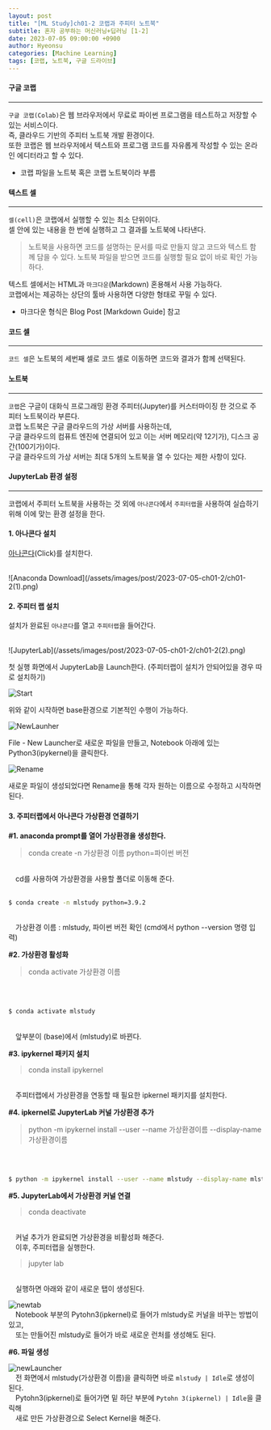 ```yaml
---
layout: post
title: "[ML Study]ch01-2 코랩과 주피터 노트북"
subtitle: 혼자 공부하는 머신러닝+딥러닝 [1-2]
date: 2023-07-05 09:00:00 +0900
author: Hyeonsu
categories: [Machine Learning]
tags: [코랩, 노트북, 구글 드라이브]
---
```


#### 구글 코랩
----------------------
`구글 코랩(Colab)`은 웹 브라우저에서 무료로 파이썬 프로그램을 테스트하고 저장할 수 있는 서비스이다.
<br>
즉, 클라우드 기반의 주피터 노트북 개발 환경이다.
<br>
또한 코랩은 웹 브라우저에서 텍스트와 프로그램 코드를 자유롭게 작성할 수 있는 온라인 에디터라고 할 수 있다.
- 코랩 파일을 노트북 혹은 코랩 노트북이라 부름

#### 텍스트 셀
----------------------
`셀(cell)`은 코랩에서 실행할 수 있는 최소 단위이다.
<br>
셀 안에 있는 내용을 한 번에 실행하고 그 결과를 노트북에 나타낸다.

> 노트북을 사용하면 코드를 설명하는 문서를 따로 만들지 않고 코드와 텍스트 함께 담을 수 있다. 노트북 파일을 받으면 코드를 실행할 필요 없이 바로 확인 가능하다.

텍스트 셀에서는 HTML과 `마크다운`(Markdown) 혼용해서 사용 가능하다.
<br>
코랩에서는 제공하는 상단의 툴바 사용하면 다양한 형태로 꾸밀 수 있다.
- 마크다운 형식은 Blog Post [Markdown Guide] 참고

#### 코드 셀 
---------------------
`코드 셀`은 노트북의 세번째 셀로 코드 셀로 이동하면 코드와 결과가 함께 선택된다.

#### 노트북 
---------------------
`코랩`은 구글이 대화식 프로그래밍 환경 주피터(Jupyter)를 커스터마이징 한 것으로 주피터 노트북이라 부른다.
<br>
코랩 노트북은 구글 클라우드의 가상 서버를 사용하는데,
<br>구글 클라우드의 컴퓨트 엔진에 연결되어 있고 이는 서버 메모리(약 12기가), 디스크 공간(100기가)이다.
<br>
구글 클라우드의 가상 서버는 최대 5개의 노트북을 열 수 있다는 제한 사항이 있다.


#### JupyterLab 환경 설정
-------------------
코랩에서 주피터 노트북을 사용하는 것 외에 `아나콘다`에서 `주피터랩`을 사용하여 실습하기 위해 이에 맞는 환경 설정을 한다.

#### 1. 아나콘다 설치
[아나콘다](https://www.anaconda.com/download)(Click)를 설치한다.

<br>
![Anaconda Download](/assets/images/post/2023-07-05-ch01-2/ch01-2(1).png)


#### 2. 주피터 랩 설치 
설치가 완료된 `아나콘다`를 열고 `주피터랩`을 들어간다. 

<br>
![JupyterLab](/assets/images/post/2023-07-05-ch01-2/ch01-2(2).png)

첫 실행 화면에서 JupyterLab을 Launch한다.
(주피터랩이 설치가 안되어있을 경우 따로 설치하기)

![Start](/assets/images/post/2023-07-05-ch01-2/ch01-2(3).png)

위와 같이 시작하면 base환경으로 기본적인 수행이 가능하다.

![NewLaunher](/assets/images/post/2023-07-05-ch01-2/ch01-2(4).png)

File - New Launcher로 새로운 파일을 만들고, Notebook 아래에 있는 Python3(ipykernel)을 클릭한다.

![Rename](/assets/images/post/2023-07-05-ch01-2/ch01-2(5).png)

새로운 파일이 생성되었다면 Rename을 통해 각자 원하는 이름으로 수정하고 시작하면 된다.

#### 3. 주피터랩에서 아나콘다 가상환경 연결하기 

**#1. anaconda prompt를 열어 가상환경을 생성한다.**
> conda create -n 가상환경 이름 python=파이썬 버전

<br>&emsp;cd를 사용하여 가상환경을 사용할 폴더로 이동해 준다.
<br>&emsp;
```bash
$ conda create -n mlstudy python=3.9.2 
```

<br>&emsp;가상환경 이름 : mlstudy, 파이썬 버전 확인 (cmd에서 python --version 명령 입력)

**#2. 가상환경 활성화**
> conda activate 가상환경 이름

<br>&emsp;
```bash
$ conda activate mlstudy
```

<br>&emsp;앞부분이 (base)에서 (mlstudy)로 바뀐다.

**#3. ipykernel 패키지 설치**
> conda install ipykernel

<br>&emsp;주피터랩에서 가상환경을 연동할 때 필요한 ipkernel 패키지를 설치한다.

**#4. ipkernel로 JupyterLab 커널 가상환경 추가**
> python -m ipykernel install --user --name 가상환경이름 --display-name 가상환경이름

<br>&emsp;
```bash
$ python -m ipykernel install --user --name mlstudy --display-name mlstudy
```

**#5. JupyterLab에서 가상환경 커널 연결**
> conda deactivate

<br>&emsp;커널 추가가 완료되면 가상환경을 비활성화 해준다.
<br>&emsp;이후, 주피터랩을 실행한다.
    
> jupyter lab

<br>&emsp;실행하면 아래와 같이 새로운 탭이 생성된다.

![newtab](/assets/images/post/2023-07-05-ch01-2/ch01-2(6).png)
<br>&emsp;Notebook 부분의 Pytohn3(ipkernel)로 들어가 mlstudy로 커널을 바꾸는 방법이 있고,
<br>&emsp;또는 만들어진 mlstudy로 들어가 바로 새로운 런처를 생성해도 된다.

**#6. 파일 생성**

![newLauncher](/assets/images/post/2023-07-05-ch01-2/ch01-2(7).png)
<br>&emsp;전 화면에서 mlstudy(가상환경 이름)을 클릭하면 바로 `mlstudy | Idle`로 생성이 된다.
<br>&emsp;Pytohn3(ipkernel)로 들어가면 밑 하단 부분에 `Pytohn 3(ipkernel) | Idle`을 클릭해 
<br>&emsp;새로 만든 가상환경으로 Select Kernel을 해준다.
